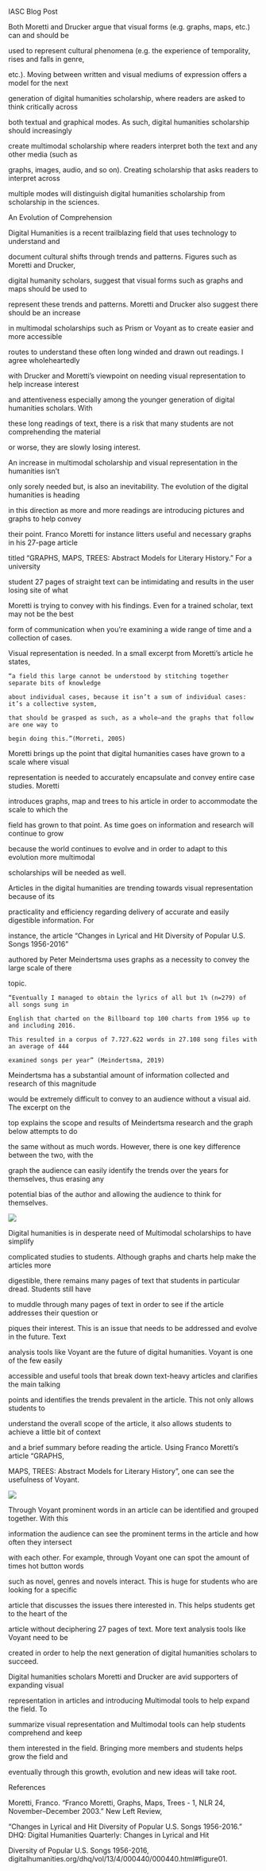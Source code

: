 IASC Blog Post 

Both Moretti and Drucker argue that visual forms (e.g. graphs, maps, etc.) can and should be 

used to represent cultural phenomena (e.g. the experience of temporality, rises and falls in genre, 

etc.). Moving between written and visual mediums of expression offers a model for the next 

generation of digital humanities scholarship, where readers are asked to think critically across 

both textual and graphical modes. As such, digital humanities scholarship should increasingly 

create multimodal scholarship where readers interpret both the text and any other media (such as 

graphs, images, audio, and so on). Creating scholarship that asks readers to interpret across 

multiple modes will distinguish digital humanities scholarship from scholarship in the sciences.

An Evolution of Comprehension 

   Digital Humanities is a recent trailblazing field that uses technology to understand and
	
document cultural shifts through trends and patterns. Figures such as Moretti and Drucker, 

digital humanity scholars, suggest that visual forms such as graphs and maps should be used to 

represent these trends and patterns. Moretti and Drucker also suggest there should be an increase 

in multimodal scholarships such as Prism or Voyant as to create easier and more accessible 

routes to understand these often long winded and drawn out readings. I agree wholeheartedly 

with Drucker and Moretti’s viewpoint on needing visual representation to help increase interest 

and attentiveness especially among the younger generation of digital humanities scholars. With 

these long readings of text, there is a risk that many students are not comprehending the material 

or worse, they are slowly losing interest. 

   An increase in multimodal scholarship and visual representation in the humanities isn’t 

only sorely needed but, is also an inevitability. The evolution of the digital humanities is heading 

in this direction as more and more readings are introducing pictures and graphs to help convey 

their point. Franco Moretti for instance litters useful and necessary graphs in his 27-page article 

titled “GRAPHS, MAPS, TREES: Abstract Models for Literary History.” For a university 

student 27 pages of straight text can be intimidating and results in the user losing site of what 

Moretti is trying to convey with his findings. Even for a trained scholar, text may not be the best 

form of communication when you’re examining a wide range of time and a collection of cases. 

Visual representation is needed. In a small excerpt from Moretti’s article he states, 

	“a field this large cannot be understood by stitching together separate bits of knowledge 

	about individual cases, because it isn’t a sum of individual cases: it’s a collective system, 

	that should be grasped as such, as a whole—and the graphs that follow are one way to 

	begin doing this.”(Morreti, 2005)

Moretti brings up the point that digital humanities cases have grown to a scale where visual 

representation is needed to accurately encapsulate and convey entire case studies. Moretti 

introduces graphs, map and trees to his article in order to accommodate the scale to which the 

field has grown to that point. As time goes on information and research will continue to grow 

because the world continues to evolve and in order to adapt to this evolution more multimodal 

scholarships will be needed as well. 

   Articles in the digital humanities are trending towards visual representation because of its 

practicality and efficiency regarding delivery of accurate and easily digestible information. For 

instance, the article “Changes in Lyrical and Hit Diversity of Popular U.S. Songs 1956-2016” 

authored by Peter Meindertsma uses graphs as a necessity to convey the large scale of there 

topic. 

	“Eventually I managed to obtain the lyrics of all but 1% (n=279) of all songs sung in 

	English that charted on the Billboard top 100 charts from 1956 up to and including 2016. 

	This resulted in a corpus of 7.727.622 words in 27.108 song files with an average of 444 

	examined songs per year” (Meindertsma, 2019)
	
Meindertsma has a substantial amount of information collected and research of this magnitude 

would be extremely difficult to convey to an audience without a visual aid. The excerpt on the 

top explains the scope and results of Meindertsma research and the graph below attempts to do 

the same without as much words. However, there is one key difference between the two, with the 

graph the audience can easily identify the trends over the years for themselves, thus erasing any 

potential bias of the author and allowing the audience to think for themselves. 

![](Images/Capture.JPG)

   Digital humanities is in desperate need of Multimodal scholarships to have simplify 

complicated studies to students. Although graphs and charts help make the articles more 

digestible, there remains many pages of text that students in particular dread. Students still have 

to muddle through many pages of text in order to see if the article addresses their question or 

piques their interest. This is an issue that needs to be addressed and evolve in the future. Text 

analysis tools like Voyant are the future of digital humanities. Voyant is one of the few easily 

accessible and useful tools that break down text-heavy articles and clarifies the main talking 

points and identifies the trends prevalent in the article. This not only allows students to 

understand the overall scope of the article, it also allows students to achieve a little bit of context 

and a brief summary before reading the article. Using Franco Moretti’s article “GRAPHS, 

MAPS, TREES: Abstract Models for Literary History”, one can see the usefulness of Voyant.

![](Images/voyant.JPG)

Through Voyant prominent words in an article can be identified and grouped together. With this 

information the audience can see the prominent terms in the article and how often they intersect 

with each other. For example, through Voyant one can spot the amount of times hot button words 

such as novel, genres and novels interact. This is huge for students who are looking for a specific 

article that discusses the issues there interested in. This helps students get to the heart of the 

article without deciphering 27 pages of text. More text analysis tools like Voyant need to be 

created in order to help the next generation of digital humanities scholars to succeed.

   Digital humanities scholars Moretti and Drucker are avid supporters of expanding visual 

representation in articles and introducing Multimodal tools to help expand the field. To 

summarize visual representation and Multimodal tools can help students comprehend and keep 

them interested in the field. Bringing more members and students helps grow the field and 

eventually through this growth, evolution and new ideas will take root. 


References 

Moretti, Franco. “Franco Moretti, Graphs, Maps, Trees - 1, NLR 24, November–December 2003.” New Left Review, 

“Changes in Lyrical and Hit Diversity of Popular U.S. Songs 1956-2016.” DHQ: Digital Humanities Quarterly: Changes in Lyrical and Hit 

Diversity of Popular U.S. Songs 1956-2016, digitalhumanities.org/dhq/vol/13/4/000440/000440.html#figure01.


